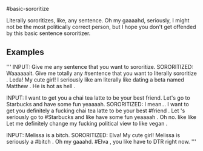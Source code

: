 #basic-sororitize

Literally sororitizes, like, any sentence. Oh my gaaaahd, seriously, I might not be the most politically correct person, but I hope you don't get offended by this basic sentence sororitizer.

## Examples

'''
INPUT: Give me any sentence that you want to sororitize.
SORORITIZED: Waaaaaait. Give me totally any #sentence that you want to literally sororitize . Leda! My cute girl! I seriously like am literally like dating a beta named Matthew . He is hot as hell .

INPUT: I want to get you a chai tea latte to be your best friend. Let's go to Starbucks and have some fun yeaaaah.
SORORITIZED: I mean... I want to get you definitely a fucking chai tea latte to be your best #friend . Let 's seriously go to #Starbucks and like have some fun yeaaaah . Oh no. like like Let me definitely change my fucking political view to like vegan .

INPUT: Melissa is a bitch.
SORORITIZED: Elva! My cute girl! Melissa is seriously a #bitch . Oh my gaaahd. #Elva , you like have to DTR right now.
'''